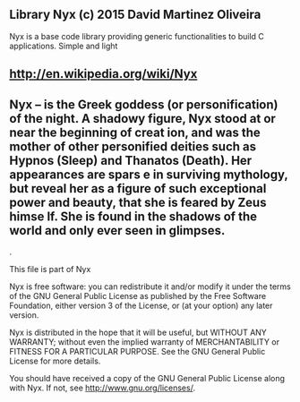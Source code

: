 Library Nyx 
(c) 2015 David Martinez Oliveira
----------------------------
Nyx is a base code library providing generic functionalities to build C applications. Simple and light


http://en.wikipedia.org/wiki/Nyx
-------------------------------------------
Nyx – is the Greek goddess (or personification) of the night. A shadowy figure, Nyx stood at or near the beginning of creat
ion, and was the mother of other personified deities such as Hypnos (Sleep) and Thanatos (Death). Her appearances are spars
e in surviving mythology, but reveal her as a figure of such exceptional power and beauty, that she is feared by Zeus himse
lf. She is found in the shadows of the world and only ever seen in glimpses.
-------------------------------------------

.

This file is part of Nyx

Nyx is free software: you can redistribute it and/or modify
it under the terms of the GNU General Public License as published by
the Free Software Foundation, either version 3 of the License, or
(at your option) any later version.

Nyx is distributed in the hope that it will be useful,
but WITHOUT ANY WARRANTY; without even the implied warranty of
MERCHANTABILITY or FITNESS FOR A PARTICULAR PURPOSE.  See the
GNU General Public License for more details.

You should have received a copy of the GNU General Public License
along with Nyx.  If not, see <http://www.gnu.org/licenses/>.

